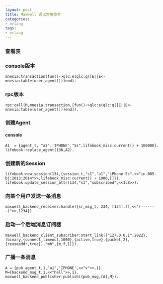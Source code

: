 ```yaml
---
layout: post
title: Maxwell 调试常用命令
categories:
- erlang
tags:
- erlang
---
```


### 查看表

### console版本

```
mnesia:transaction(fun()->qlc:e(qlc:q([E||E<-mnesia:table(user_agent)]))end).
```

### rpc版本

```
rpc:call(M,mnesia,transaction,[fun()->qlc:e(qlc:q([E||E<-mnesia:table(user_agent)]))end]).
```

### 创建Agent

#### console

```
A1  = {agent_t, "a2",'IPHONE',"5s",lifebook_misc:current() + 100000}.
lifebook:replace_agent(136,A2).
```

### 创建新的Session

```
lifebook:new_session(134,{session_t,"s1","a1","iPhone 5s",<<"in-005-bj:2013:2014">>,lifebook_misc:current() + 1000,[]}).
lifebook:update_session_attr(134,"s1","subscribed",<<1:8>>).
```
### 向某个用户发送一条消息

```
maxwell_backend_receiver:handle({sr_msg_t, 234, [134],[],<<"(-------)">>,1234}).
```

### 启动一个后端消息订阅器

```
maxwell_backend_client_subscriber:start_link({"127.0.0.1",2022},[binary,{connect_timeout,1000},{active,true},{packet,2},{reuseaddr,true}],"mb",{m,f,[]}).  
```

### 广播一条消息

```
A = {pub_agent_t,1,"a1",'IPHONE',<<"v">>,1}.
M={backend_msg_t,1,<<"hell">>,1}.
maxwell_backend_publisher:publish({pub_msg,[A],M}).
```
